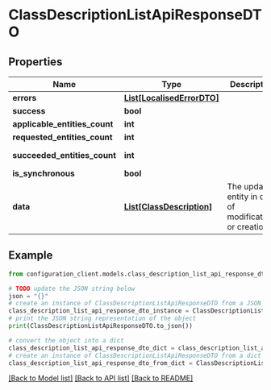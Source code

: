# ClassDescriptionListApiResponseDTO


## Properties

Name | Type | Description | Notes
------------ | ------------- | ------------- | -------------
**errors** | [**List[LocalisedErrorDTO]**](LocalisedErrorDTO.md) |  | [optional] 
**success** | **bool** |  | [optional] 
**applicable_entities_count** | **int** |  | [optional] 
**requested_entities_count** | **int** |  | [optional] 
**succeeded_entities_count** | **int** |  | [optional] [readonly] 
**is_synchronous** | **bool** |  | [optional] 
**data** | [**List[ClassDescription]**](ClassDescription.md) | The updated entity in case of modifications or creation | [optional] 

## Example

```python
from configuration_client.models.class_description_list_api_response_dto import ClassDescriptionListApiResponseDTO

# TODO update the JSON string below
json = "{}"
# create an instance of ClassDescriptionListApiResponseDTO from a JSON string
class_description_list_api_response_dto_instance = ClassDescriptionListApiResponseDTO.from_json(json)
# print the JSON string representation of the object
print(ClassDescriptionListApiResponseDTO.to_json())

# convert the object into a dict
class_description_list_api_response_dto_dict = class_description_list_api_response_dto_instance.to_dict()
# create an instance of ClassDescriptionListApiResponseDTO from a dict
class_description_list_api_response_dto_from_dict = ClassDescriptionListApiResponseDTO.from_dict(class_description_list_api_response_dto_dict)
```
[[Back to Model list]](../README.md#documentation-for-models) [[Back to API list]](../README.md#documentation-for-api-endpoints) [[Back to README]](../README.md)


